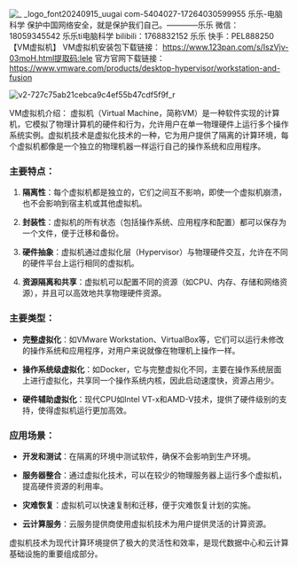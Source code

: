![_ _logo_font20240915_uugai com-5404027-17264030599955](https://github.com/user-attachments/assets/44f47457-edcd-4906-b895-e393a8dd89bf)
乐乐-电脑科学     保护中国网络安全，就是保护我们自己。————乐乐 微信：18059345542
乐乐ti电脑科学 bilibili：1768832152                      乐乐     快手：PEL888250
【VM虚拟机】
VM虚拟机安装包下载链接：
https://www.123pan.com/s/IszVjv-03moH.html提取码:lele
官方官网下载链接：
https://www.vmware.com/products/desktop-hypervisor/workstation-and-fusion

![v2-727c75ab21cebca9c4ef55b47cdf5f9f_r](https://github.com/user-attachments/assets/41be9d8e-10d6-4f7b-8cb5-58a2a625567e)

VM虚拟机介绍：
虚拟机（Virtual Machine，简称VM）是一种软件实现的计算机，它模拟了物理计算机的硬件和行为，允许用户在单一物理硬件上运行多个操作系统实例。虚拟机技术是虚拟化技术的一种，它为用户提供了隔离的计算环境，每个虚拟机都像是一个独立的物理机器一样运行自己的操作系统和应用程序。

### 主要特点：

1. **隔离性**：每个虚拟机都是独立的，它们之间互不影响，即使一个虚拟机崩溃，也不会影响到宿主机或其他虚拟机。

2. **封装性**：虚拟机的所有状态（包括操作系统、应用程序和配置）都可以保存为一个文件，便于迁移和备份。

3. **硬件抽象**：虚拟机通过虚拟化层（Hypervisor）与物理硬件交互，允许在不同的硬件平台上运行相同的虚拟机。

4. **资源隔离和共享**：虚拟机可以配置不同的资源（如CPU、内存、存储和网络资源），并且可以高效地共享物理硬件资源。

### 主要类型：

- **完整虚拟化**：如VMware Workstation、VirtualBox等，它们可以运行未修改的操作系统和应用程序，对用户来说就像在物理机上操作一样。

- **操作系统级虚拟化**：如Docker，它与完整虚拟化不同，主要在操作系统层面上进行虚拟化，共享同一个操作系统内核，因此启动速度快，资源占用少。

- **硬件辅助虚拟化**：现代CPU如Intel VT-x和AMD-V技术，提供了硬件级别的支持，使得虚拟机运行更加高效。

### 应用场景：

- **开发和测试**：在隔离的环境中测试软件，确保不会影响到生产环境。

- **服务器整合**：通过虚拟化技术，可以在较少的物理服务器上运行多个虚拟机，提高硬件资源的利用率。

- **灾难恢复**：虚拟机可以快速复制和迁移，便于灾难恢复计划的实施。

- **云计算服务**：云服务提供商使用虚拟机技术为用户提供灵活的计算资源。

虚拟机技术为现代计算环境提供了极大的灵活性和效率，是现代数据中心和云计算基础设施的重要组成部分。

